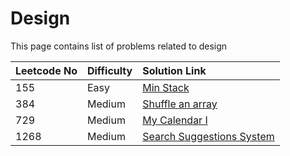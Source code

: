 # Design

This page contains list of problems related to design

| Leetcode No | Difficulty | Solution Link |
| :--- | :--- | :--- |
| 155 | Easy | [Min Stack](../leetcode-easy/leetcode-155-min-stack.md) |
| 384 | Medium | [Shuffle an array](../leetcode-medium/leetcode-384-shuffle-an-array.md) |
| 729 | Medium | [My Calendar I](../leetcode-medium/leetcode-729-my-calendar-i.md) |
| 1268 | Medium | [Search Suggestions System](../leetcode-medium/leetcode-1268-search-suggestions-system.md) |

